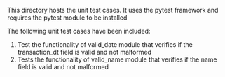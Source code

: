 This directory hosts the unit test cases. It uses the pytest framework and requires the pytest module to be installed

The following unit test cases have been included:
1) Test the functionality of valid_date module that verifies if the transaction_dt field is valid and not malformed
2) Tests the functionality of valid_name module that verifies if the name field is valid and not malformed
